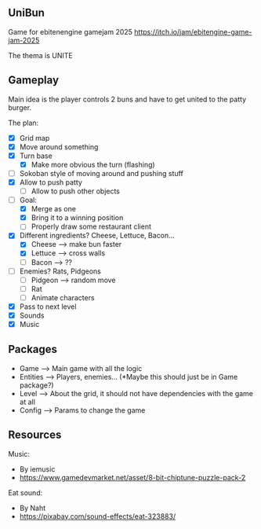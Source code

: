 ## UniBun

Game for ebitenengine gamejam 2025 https://itch.io/jam/ebitengine-game-jam-2025

The thema is UNITE

## Gameplay

Main idea is the player controls 2 buns and have to get united to the patty burger.

The plan:
- [x] Grid map
- [x] Move around something
- [x] Turn base
  - [x] Make more obvious the turn (flashing)
- [ ] Sokoban style of moving around and pushing stuff
- [x] Allow to push patty
  - [ ] Allow to push other objects
- [ ] Goal: 
  - [x] Merge as one
  - [x] Bring it to a winning position
  - [ ] Properly draw some restaurant client
- [x] Different ingredients? Cheese, Lettuce, Bacon...
  - [x] Cheese --> make bun faster
  - [x] Lettuce --> cross walls
  - [ ] Bacon --> ??
- [ ] Enemies? Rats, Pidgeons
  - [ ] Pidgeon --> random move
  - [ ] Rat
  - [ ] Animate characters
- [x] Pass to next level
- [x] Sounds
- [x] Music

## Packages
- Game --> Main game with all the logic
- Entities --> Players, enemies... (*Maybe this should just be in Game package?)
- Level --> About the grid, it should not have dependencies with the game at all
- Config --> Params to change the game

## Resources
Music: 
- By iemusic 
- https://www.gamedevmarket.net/asset/8-bit-chiptune-puzzle-pack-2

Eat sound: 
- By Naht 
- https://pixabay.com/sound-effects/eat-323883/